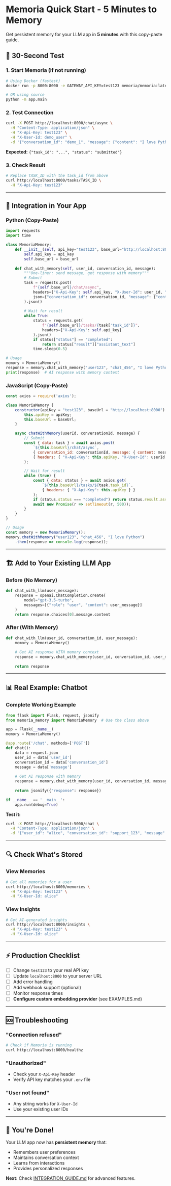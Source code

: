 # Memoria Quick Start - 5 Minutes to Memory

Get persistent memory for your LLM app in **5 minutes** with this copy-paste guide.

## 🚀 30-Second Test

### 1. Start Memoria (if not running)
```bash
# Using Docker (fastest)
docker run -p 8000:8000 -e GATEWAY_API_KEY=test123 memoria/memoria:latest

# OR using source
python -m app.main
```

### 2. Test Connection
```bash
curl -X POST http://localhost:8000/chat/async \
  -H "Content-Type: application/json" \
  -H "X-Api-Key: test123" \
  -H "X-User-Id: demo_user" \
  -d '{"conversation_id": "demo_1", "message": {"content": "I love Python"}}'
```

**Expected:** `{"task_id": "...", "status": "submitted"}`

### 3. Check Result
```bash
# Replace TASK_ID with the task_id from above
curl http://localhost:8000/tasks/TASK_ID \
  -H "X-Api-Key: test123"
```

---

## 🎯 Integration in Your App

### Python (Copy-Paste)
```python
import requests
import time

class MemoriaMemory:
    def __init__(self, api_key="test123", base_url="http://localhost:8000"):
        self.api_key = api_key
        self.base_url = base_url
    
    def chat_with_memory(self, user_id, conversation_id, message):
        """One-liner: send message, get response with memory"""
        # Submit
        task = requests.post(
            f"{self.base_url}/chat/async",
            headers={"X-Api-Key": self.api_key, "X-User-Id": user_id, "Content-Type": "application/json"},
            json={"conversation_id": conversation_id, "message": {"content": message}}
        ).json()
        
        # Wait for result
        while True:
            status = requests.get(
                f"{self.base_url}/tasks/{task['task_id']}",
                headers={"X-Api-Key": self.api_key}
            ).json()
            if status["status"] == "completed":
                return status["result"]["assistant_text"]
            time.sleep(0.5)

# Usage
memory = MemoriaMemory()
response = memory.chat_with_memory("user123", "chat_456", "I love Python")
print(response)  # AI response with memory context
```

### JavaScript (Copy-Paste)
```javascript
const axios = require('axios');

class MemoriaMemory {
    constructor(apiKey = "test123", baseUrl = "http://localhost:8000") {
        this.apiKey = apiKey;
        this.baseUrl = baseUrl;
    }

    async chatWithMemory(userId, conversationId, message) {
        // Submit
        const { data: task } = await axios.post(
            `${this.baseUrl}/chat/async`,
            { conversation_id: conversationId, message: { content: message } },
            { headers: { "X-Api-Key": this.apiKey, "X-User-Id": userId, "Content-Type": "application/json" } }
        );

        // Wait for result
        while (true) {
            const { data: status } = await axios.get(
                `${this.baseUrl}/tasks/${task.task_id}`,
                { headers: { "X-Api-Key": this.apiKey } }
            );
            if (status.status === "completed") return status.result.assistant_text;
            await new Promise(r => setTimeout(r, 500));
        }
    }
}

// Usage
const memory = new MemoriaMemory();
memory.chatWithMemory("user123", "chat_456", "I love Python")
    .then(response => console.log(response));
```

---

## 🏗️ Add to Your Existing LLM App

### Before (No Memory)
```python
def chat_with_llm(user_message):
    response = openai.ChatCompletion.create(
        model="gpt-3.5-turbo",
        messages=[{"role": "user", "content": user_message}]
    )
    return response.choices[0].message.content
```

### After (With Memory)
```python
def chat_with_llm(user_id, conversation_id, user_message):
    memory = MemoriaMemory()
    
    # Get AI response WITH memory context
    response = memory.chat_with_memory(user_id, conversation_id, user_message)
    
    return response
```

---

## 📊 Real Example: Chatbot

### Complete Working Example
```python
from flask import Flask, request, jsonify
from memoria_memory import MemoriaMemory  # Use the class above

app = Flask(__name__)
memory = MemoriaMemory()

@app.route('/chat', methods=['POST'])
def chat():
    data = request.json
    user_id = data['user_id']
    conversation_id = data['conversation_id']
    message = data['message']
    
    # Get AI response with memory
    response = memory.chat_with_memory(user_id, conversation_id, message)
    
    return jsonify({"response": response})

if __name__ == '__main__':
    app.run(debug=True)
```

**Test it:**
```bash
curl -X POST http://localhost:5000/chat \
  -H "Content-Type: application/json" \
  -d '{"user_id": "alice", "conversation_id": "support_123", "message": "I need help with Python"}'
```

---

## 🔍 Check What's Stored

### View Memories
```bash
# Get all memories for a user
curl http://localhost:8000/memories \
  -H "X-Api-Key: test123" \
  -H "X-User-Id: alice"
```

### View Insights
```bash
# Get AI-generated insights
curl http://localhost:8000/insights \
  -H "X-Api-Key: test123" \
  -H "X-User-Id: alice"
```

---

## ⚡ Production Checklist

- [ ] Change `test123` to your real API key
- [ ] Update `localhost:8000` to your server URL
- [ ] Add error handling
- [ ] Add webhook support (optional)
- [ ] Monitor response times
- [ ] **Configure custom embedding provider** (see EXAMPLES.md)

---

## 🆘 Troubleshooting

### "Connection refused"
```bash
# Check if Memoria is running
curl http://localhost:8000/healthz
```

### "Unauthorized"
- Check your `X-Api-Key` header
- Verify API key matches your `.env` file

### "User not found"
- Any string works for `X-User-Id`
- Use your existing user IDs

---

## 🎉 You're Done!

Your LLM app now has **persistent memory** that:
- Remembers user preferences
- Maintains conversation context
- Learns from interactions
- Provides personalized responses

**Next:** Check [INTEGRATION_GUIDE.md](INTEGRATION_GUIDE.md) for advanced features.
